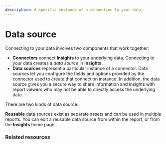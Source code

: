 ```yaml
---
description: A specific instance of a connection to your data.
---
```


# Data source

Connecting to your data involves two components that work together:

* **Connectors** connect **Insights** to your underlying data. Connecting to your data creates a _data source_ in **Insights**.
* **Data sources** represent a particular instance of a connector. Data sources let you configure the fields and options provided by the connector used to create that connection instance. In addition, the data source gives you a secure way to share information and insights with report viewers who may not be able to directly access the underlying data.

There are two kinds of data source:

**Reusable** data sources exist as separate assets and can be used in multiple reports. You can edit a reusable data source from within the report, or from the **Insights** home page.

### Related resources <a href="#related-resources" id="related-resources"></a>
